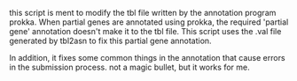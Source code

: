 this script is ment to modify the tbl file written by the annotation program prokka. When partial genes are annotated using prokka, the required 'partial gene' annotation doesn't make it to the tbl file. This script uses the .val file generated by tbl2asn to fix this partial gene annotation.

In addition, it fixes some common things in the annotation that cause errors in the submission process.
not a magic bullet, but it works for me.
